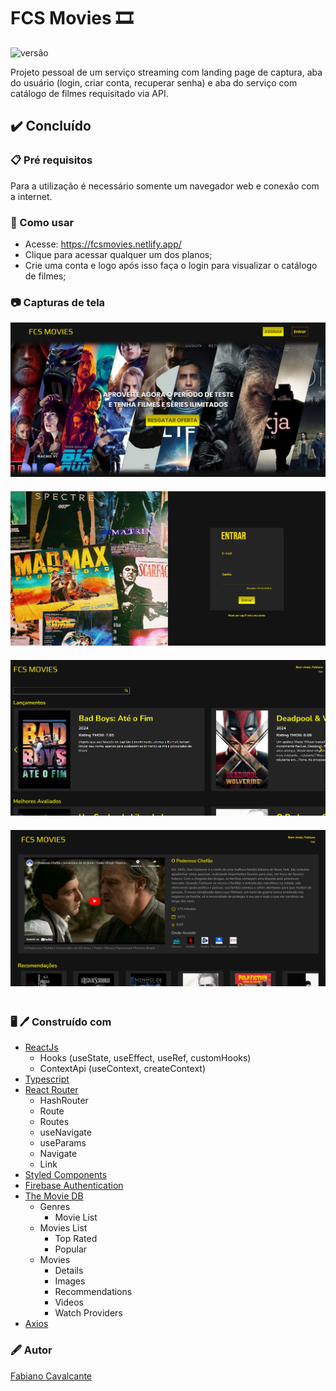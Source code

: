 # FCS Movies :film_strip:
![versão](https://img.shields.io/badge/versão-2.1.3-FFFF00)

Projeto pessoal de um serviço streaming com landing page de captura, aba do usuário (login, criar conta, recuperar senha) e aba do serviço com catálogo de filmes requisitado via API.

## :heavy_check_mark: Concluído

### :clipboard: Pré requisitos

Para a utilização é necessário somente um navegador web e conexão com a internet.

### :rocket: Como usar

- Acesse: https://fcsmovies.netlify.app/
- Clique para acessar qualquer um dos planos;
- Crie uma conta e logo após isso faça o login para visualizar o catálogo de filmes;

### :camera: Capturas de tela

<img src="./src/img/tela inicial fcs movies.png" alt='Tela inicial' style='margin-bottom: 20px'>

<img src="./src/img//tela login fcs movies.png" alt='Tela de login' style='margin-bottom: 20px'>

<img src="./src/img/tela catalogo fcs movies.png" alt='Tela de catalogo' style='margin-bottom: 20px'>

<img src="./src/img/tela detalhes filme fcs movies.png" alt='Tela de detalhes do filme' style='margin-bottom: 20px'>

### :desktop_computer: :pen: Construído com

- [ReactJs](https://pt-br.reactjs.org/docs/getting-started.html)
    - Hooks (useState, useEffect, useRef, customHooks)
    - ContextApi (useContext, createContext)
- [Typescript](https://www.typescriptlang.org/docs/)
- [React Router](https://reactrouter.com/en/main/getting-started/tutorial)
    - HashRouter
    - Route
    - Routes
    - useNavigate
    - useParams
    - Navigate
    - Link
- [Styled Components](https://styled-components.com/docs)
- [Firebase Authentication](https://firebase.google.com/docs/auth)
- [The Movie DB](https://developers.themoviedb.org/3/getting-started/introduction)
    - Genres
        - Movie List 
    - Movies List
        - Top Rated
        - Popular
    - Movies
        - Details
        - Images
        - Recommendations
        - Videos
        - Watch Providers
- [Axios](https://axios-http.com/ptbr/docs/intro)

### :fountain_pen: Autor

<a href="https://www.linkedin.com/in/fabiano-cavalcante-99811221a/">Fabiano Cavalcante</a>

